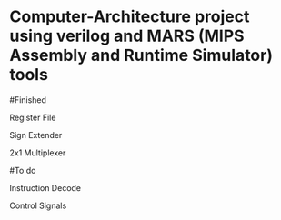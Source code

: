 # Computer-Architecture project using verilog and MARS (MIPS Assembly and Runtime Simulator) tools

#Finished

Register File

Sign Extender

2x1 Multiplexer

#To do

Instruction Decode

Control Signals
